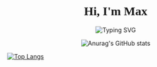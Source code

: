 <h1 align="center"><font face="fantasy">Hi, I'm Max</font></h1>

<p align="center">
  <img src="https://readme-typing-svg.demolab.com/?font=Syncopate&pause=1000&color=F7F7F7&center=true&vCenter=true&random=false&width=435&lines=Welcome+to+my+profile+page" alt="Typing SVG">
</p>

<div align="center">
  
![Anurag's GitHub stats](https://github-readme-stats.vercel.app/api?username=MaxMuha&theme=graywhite&show_icons=true)

</div>

[![Top Langs](https://github-readme-stats.vercel.app/api/top-langs/?username=MaxMuha&layout=compact&theme=graywhite)](https://github.com/anuraghazra/github-readme-stats)

<!--
**MaxMuha/MaxMuha** is a ✨ _special_ ✨ repository because its `README.md` (this file) appears on your GitHub profile.

Here are some ideas to get you started:

- 🔭 I’m currently working on ...
- 🌱 I’m currently learning ...
- 👯 I’m looking to collaborate on ...
- 🤔 I’m looking for help with ...
- 💬 Ask me about ...
- 📫 How to reach me: ...
- 😄 Pronouns: ...
- ⚡ Fun fact: ...
-->
